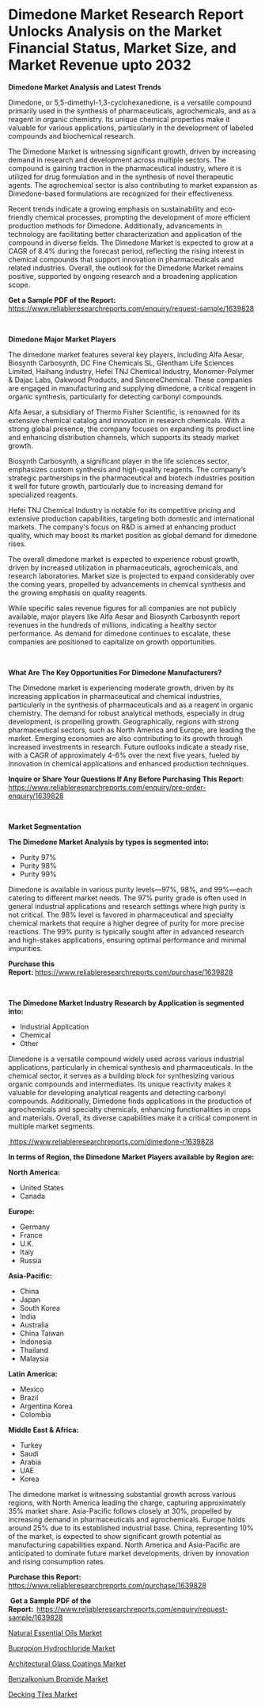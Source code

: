 <p><h1>Dimedone Market Research Report Unlocks Analysis on the Market Financial Status, Market Size, and Market Revenue upto 2032</h1></p><p><strong>Dimedone Market Analysis and Latest Trends</strong></p>
<p><p>Dimedone, or 5,5-dimethyl-1,3-cyclohexanedione, is a versatile compound primarily used in the synthesis of pharmaceuticals, agrochemicals, and as a reagent in organic chemistry. Its unique chemical properties make it valuable for various applications, particularly in the development of labeled compounds and biochemical research.</p><p>The Dimedone Market is witnessing significant growth, driven by increasing demand in research and development across multiple sectors. The compound is gaining traction in the pharmaceutical industry, where it is utilized for drug formulation and in the synthesis of novel therapeutic agents. The agrochemical sector is also contributing to market expansion as Dimedone-based formulations are recognized for their effectiveness.</p><p>Recent trends indicate a growing emphasis on sustainability and eco-friendly chemical processes, prompting the development of more efficient production methods for Dimedone. Additionally, advancements in technology are facilitating better characterization and application of the compound in diverse fields. The Dimedone Market is expected to grow at a CAGR of 8.4% during the forecast period, reflecting the rising interest in chemical compounds that support innovation in pharmaceuticals and related industries. Overall, the outlook for the Dimedone Market remains positive, supported by ongoing research and a broadening application scope.</p></p>
<p><strong>Get a Sample PDF of the Report:&nbsp;</strong> <a href="https://www.reliableresearchreports.com/enquiry/request-sample/1639828?utm_campaign=33&utm_medium=2&utm_source=Github&utm_content=ia&utm_term=31012025&utm_id=dimedone">https://www.reliableresearchreports.com/enquiry/request-sample/1639828</a></p>
<p>&nbsp;</p>
<p><strong>Dimedone Major Market Players</strong></p>
<p><p>The dimedone market features several key players, including Alfa Aesar, Biosynth Carbosynth, DC Fine Chemicals SL, Glentham Life Sciences Limited, Haihang Industry, Hefei TNJ Chemical Industry, Monomer-Polymer & Dajac Labs, Oakwood Products, and SincereChemical. These companies are engaged in manufacturing and supplying dimedone, a critical reagent in organic synthesis, particularly for detecting carbonyl compounds.</p><p>Alfa Aesar, a subsidiary of Thermo Fisher Scientific, is renowned for its extensive chemical catalog and innovation in research chemicals. With a strong global presence, the company focuses on expanding its product line and enhancing distribution channels, which supports its steady market growth.</p><p>Biosynth Carbosynth, a significant player in the life sciences sector, emphasizes custom synthesis and high-quality reagents. The company’s strategic partnerships in the pharmaceutical and biotech industries position it well for future growth, particularly due to increasing demand for specialized reagents.</p><p>Hefei TNJ Chemical Industry is notable for its competitive pricing and extensive production capabilities, targeting both domestic and international markets. The company's focus on R&D is aimed at enhancing product quality, which may boost its market position as global demand for dimedone rises.</p><p>The overall dimedone market is expected to experience robust growth, driven by increased utilization in pharmaceuticals, agrochemicals, and research laboratories. Market size is projected to expand considerably over the coming years, propelled by advancements in chemical synthesis and the growing emphasis on quality reagents.</p><p>While specific sales revenue figures for all companies are not publicly available, major players like Alfa Aesar and Biosynth Carbosynth report revenues in the hundreds of millions, indicating a healthy sector performance. As demand for dimedone continues to escalate, these companies are positioned to capitalize on growth opportunities.</p></p>
<p>&nbsp;</p>
<p><strong>What Are The Key Opportunities For Dimedone Manufacturers?</strong></p>
<p><p>The Dimedone market is experiencing moderate growth, driven by its increasing application in pharmaceutical and chemical industries, particularly in the synthesis of pharmaceuticals and as a reagent in organic chemistry. The demand for robust analytical methods, especially in drug development, is propelling growth. Geographically, regions with strong pharmaceutical sectors, such as North America and Europe, are leading the market. Emerging economies are also contributing to its growth through increased investments in research. Future outlooks indicate a steady rise, with a CAGR of approximately 4-6% over the next five years, fueled by innovation in chemical applications and enhanced production techniques.</p></p>
<p><strong>Inquire or Share Your Questions If Any Before Purchasing This Report:</strong> <a href="https://www.reliableresearchreports.com/enquiry/pre-order-enquiry/1639828?utm_campaign=33&utm_medium=2&utm_source=Github&utm_content=ia&utm_term=31012025&utm_id=dimedone">https://www.reliableresearchreports.com/enquiry/pre-order-enquiry/1639828</a></p>
<p>&nbsp;</p>
<p><strong>Market Segmentation</strong></p>
<p><strong>The Dimedone Market Analysis by types is segmented into:</strong></p>
<p><ul><li>Purity 97%</li><li>Purity 98%</li><li>Purity 99%</li></ul></p>
<p><p>Dimedone is available in various purity levels—97%, 98%, and 99%—each catering to different market needs. The 97% purity grade is often used in general industrial applications and research settings where high purity is not critical. The 98% level is favored in pharmaceutical and specialty chemical markets that require a higher degree of purity for more precise reactions. The 99% purity is typically sought after in advanced research and high-stakes applications, ensuring optimal performance and minimal impurities.</p></p>
<p><strong>Purchase this Report:&nbsp;</strong><a href="https://www.reliableresearchreports.com/purchase/1639828?utm_campaign=33&utm_medium=2&utm_source=Github&utm_content=ia&utm_term=31012025&utm_id=dimedone">https://www.reliableresearchreports.com/purchase/1639828</a></p>
<p>&nbsp;</p>
<p><strong>The Dimedone Market Industry Research by Application is segmented into:</strong></p>
<p><ul><li>Industrial Application</li><li>Chemical</li><li>Other</li></ul></p>
<p><p>Dimedone is a versatile compound widely used across various industrial applications, particularly in chemical synthesis and pharmaceuticals. In the chemical sector, it serves as a building block for synthesizing various organic compounds and intermediates. Its unique reactivity makes it valuable for developing analytical reagents and detecting carbonyl compounds. Additionally, Dimedone finds applications in the production of agrochemicals and specialty chemicals, enhancing functionalities in crops and materials. Overall, its diverse capabilities make it a critical component in multiple market segments.</p></p>
<p><a href="https://www.reliableresearchreports.com/dimedone-r1639828?utm_campaign=33&utm_medium=2&utm_source=Github&utm_content=ia&utm_term=31012025&utm_id=dimedone">&nbsp;https://www.reliableresearchreports.com/dimedone-r1639828</a></p>
<p><strong>In terms of Region, the Dimedone Market Players available by Region are:</strong></p>
<p>
    <p> <strong> North America: </strong>
        <ul>
            <li>United States</li>
            <li>Canada</li>
        </ul>
        </p> 
    <p> <strong> Europe: </strong>
        <ul>
            <li>Germany</li>
            <li>France</li>
            <li>U.K.</li>
            <li>Italy</li>
            <li>Russia</li>
        </ul>
        </p> 
    <p> <strong> Asia-Pacific: </strong>
        <ul>
            <li>China</li>
            <li>Japan</li>
            <li>South Korea</li>
            <li>India</li>
            <li>Australia</li>
            <li>China Taiwan</li>
            <li>Indonesia</li>
            <li>Thailand</li>
            <li>Malaysia</li>
        </ul>
        </p> 
    <p> <strong> Latin America: </strong>
        <ul>
            <li>Mexico</li>
            <li>Brazil</li>
            <li>Argentina Korea</li>
            <li>Colombia</li>
        </ul>
        </p> 
    <p> <strong> Middle East & Africa: </strong>
        <ul>
            <li>Turkey</li>
            <li>Saudi</li>
            <li>Arabia</li>
            <li>UAE</li>
            <li>Korea</li>
        </ul>
    </p>
    </p>
<p><p>The dimedone market is witnessing substantial growth across various regions, with North America leading the charge, capturing approximately 35% market share. Asia-Pacific follows closely at 30%, propelled by increasing demand in pharmaceuticals and agrochemicals. Europe holds around 25% due to its established industrial base. China, representing 10% of the market, is expected to show significant growth potential as manufacturing capabilities expand. North America and Asia-Pacific are anticipated to dominate future market developments, driven by innovation and rising consumption rates.</p></p>
<p><strong>Purchase this Report: </strong><a href="https://www.reliableresearchreports.com/purchase/1639828?utm_campaign=33&utm_medium=2&utm_source=Github&utm_content=ia&utm_term=31012025&utm_id=dimedone">https://www.reliableresearchreports.com/purchase/1639828</a></p>
<p>&nbsp;<strong>Get a Sample PDF of the Report:&nbsp;&nbsp;</strong><a href="https://www.reliableresearchreports.com/enquiry/request-sample/1639828?utm_campaign=33&utm_medium=2&utm_source=Github&utm_content=ia&utm_term=31012025&utm_id=dimedone">https://www.reliableresearchreports.com/enquiry/request-sample/1639828</a></p>
<p><strong></strong></p>
<p><p><a href="https://github.com/kimberjam0i/Market-Research-Report-List-1/blob/main/natural-essential-oils-market.md?utm_campaign=33&utm_medium=2&utm_source=Github&utm_content=ia&utm_term=31012025&utm_id=dimedone">Natural Essential Oils Market</a></p><p><a href="https://github.com/osbornrdaflalo/Market-Research-Report-List-1/blob/main/bupropion-hydrochloride-market.md?utm_campaign=33&utm_medium=2&utm_source=Github&utm_content=ia&utm_term=31012025&utm_id=dimedone">Bupropion Hydrochloride Market</a></p><p><a href="https://github.com/hammelximalschid/Market-Research-Report-List-1/blob/main/architectural-glass-coatings-market.md?utm_campaign=33&utm_medium=2&utm_source=Github&utm_content=ia&utm_term=31012025&utm_id=dimedone">Architectural Glass Coatings Market</a></p><p><a href="https://github.com/lashaunm5st/Market-Research-Report-List-1/blob/main/benzalkonium-bromide-market.md?utm_campaign=33&utm_medium=2&utm_source=Github&utm_content=ia&utm_term=31012025&utm_id=dimedone">Benzalkonium Bromide Market</a></p><p><a href="https://github.com/antonioc6hal/Market-Research-Report-List-1/blob/main/decking-tiles-market.md?utm_campaign=33&utm_medium=2&utm_source=Github&utm_content=ia&utm_term=31012025&utm_id=dimedone">Decking Tiles Market</a></p></p>